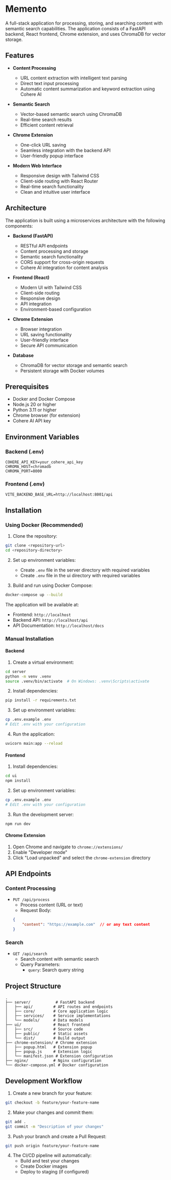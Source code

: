 # Memento

A full-stack application for processing, storing, and searching content with semantic search capabilities. The application consists of a FastAPI backend, React frontend, Chrome extension, and uses ChromaDB for vector storage.

## Features

- **Content Processing**
  - URL content extraction with intelligent text parsing
  - Direct text input processing
  - Automatic content summarization and keyword extraction using Cohere AI

- **Semantic Search**
  - Vector-based semantic search using ChromaDB
  - Real-time search results
  - Efficient content retrieval

- **Chrome Extension**
  - One-click URL saving
  - Seamless integration with the backend API
  - User-friendly popup interface

- **Modern Web Interface**
  - Responsive design with Tailwind CSS
  - Client-side routing with React Router
  - Real-time search functionality
  - Clean and intuitive user interface

## Architecture

The application is built using a microservices architecture with the following components:

- **Backend (FastAPI)**
  - RESTful API endpoints
  - Content processing and storage
  - Semantic search functionality
  - CORS support for cross-origin requests
  - Cohere AI integration for content analysis

- **Frontend (React)**
  - Modern UI with Tailwind CSS
  - Client-side routing
  - Responsive design
  - API integration
  - Environment-based configuration

- **Chrome Extension**
  - Browser integration
  - URL saving functionality
  - User-friendly interface
  - Secure API communication

- **Database**
  - ChromaDB for vector storage and semantic search
  - Persistent storage with Docker volumes

## Prerequisites

- Docker and Docker Compose
- Node.js 20 or higher
- Python 3.11 or higher
- Chrome browser (for extension)
- Cohere AI API key

## Environment Variables

### Backend (.env)
```
COHERE_API_KEY=your_cohere_api_key
CHROMA_HOST=chromadb
CHROMA_PORT=8000
```

### Frontend (.env)
```
VITE_BACKEND_BASE_URL=http://localhost:8001/api
```

## Installation

### Using Docker (Recommended)

1. Clone the repository:
```bash
git clone <repository-url>
cd <repository-directory>
```

2. Set up environment variables:
   - Create `.env` file in the server directory with required variables
   - Create `.env` file in the ui directory with required variables

3. Build and run using Docker Compose:
```bash
docker-compose up --build
```

The application will be available at:
- Frontend: `http://localhost`
- Backend API: `http://localhost/api`
- API Documentation: `http://localhost/docs`

### Manual Installation

#### Backend

1. Create a virtual environment:
```bash
cd server
python -m venv .venv
source .venv/bin/activate  # On Windows: .venv\Scripts\activate
```

2. Install dependencies:
```bash
pip install -r requirements.txt
```

3. Set up environment variables:
```bash
cp .env.example .env
# Edit .env with your configuration
```

4. Run the application:
```bash
uvicorn main:app --reload
```

#### Frontend

1. Install dependencies:
```bash
cd ui
npm install
```

2. Set up environment variables:
```bash
cp .env.example .env
# Edit .env with your configuration
```

3. Run the development server:
```bash
npm run dev
```

#### Chrome Extension

1. Open Chrome and navigate to `chrome://extensions/`
2. Enable "Developer mode"
3. Click "Load unpacked" and select the `chrome-extension` directory

## API Endpoints

### Content Processing
- `PUT /api/process`
  - Process content (URL or text)
  - Request Body:
  ```json
  {
      "content": "https://example.com"  // or any text content
  }
  ```

### Search
- `GET /api/search`
  - Search content with semantic search
  - Query Parameters:
    - `query`: Search query string

## Project Structure

```
.
├── server/           # FastAPI backend
│   ├── api/         # API routes and endpoints
│   ├── core/        # Core application logic
│   ├── services/    # Service implementations
│   └── models/      # Data models
├── ui/              # React frontend
│   ├── src/         # Source code
│   ├── public/      # Static assets
│   └── dist/        # Build output
├── chrome-extension/ # Chrome extension
│   ├── popup.html   # Extension popup
│   ├── popup.js     # Extension logic
│   └── manifest.json # Extension configuration
├── nginx/           # Nginx configuration
└── docker-compose.yml # Docker configuration
```

## Development Workflow

1. Create a new branch for your feature:
```bash
git checkout -b feature/your-feature-name
```

2. Make your changes and commit them:
```bash
git add .
git commit -m "Description of your changes"
```

3. Push your branch and create a Pull Request:
```bash
git push origin feature/your-feature-name
```

4. The CI/CD pipeline will automatically:
   - Build and test your changes
   - Create Docker images
   - Deploy to staging (if configured)


